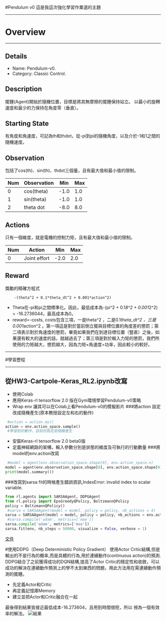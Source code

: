 #Pendulum v0這是我這次強化學習作業選的主題  __________________Overview=======_____________________Details---------------- Name: Pendulum-v0.- Category: Classic Control.Description-----------------擺錘(Agent)開始於隨機位置，目標是將其無摩擦的擺錘保持站立。以最小的旋轉速度和最少的力保持在角度零（垂直）。Starting State----------有角度和角速度，可記為th和thdot，從-pi到pi的隨機角度，以及介於-1和1之間的隨機速度。Observation-----------包括了cos(th)、sin(th)、thdot三個量，且有最大值和最小值的限制。Num | Observation | Min | Max---- | --- | --- | ---0 | cos(theta) | -1.0 | 1.01 | sin(theta) | -1.0 | 1.02 | theta dot | -8.0 | 8.0 Actions-----------只有一個維度，就是電機的控制力矩，且有最大值和最小值的限制。Num | Action | Min | Max---- | --- | --- | ---0 | Joint effort | -2.0 | 2.0Reward-------------  獎勵的精確方程式        -(theta^2 + 0.1*theta_dt^2 + 0.001*action^2)-  Theta在-pi和pi之間標準化。因此，最低成本為-(pi^2 + 0.1*8^2 + 0.001*2^2) = -16.2736044，最高成本為0。- reward=-costs, costs包含三項，一是theta^2 ，二是0.1*theta_dt^2 ，三是0.001*action^2 。第一項這是對於當前倒立擺與目標位置的角度差的懲罰；第二項表示對於角速度的懲罰，畢竟如果我們在到達目標位置（豎直）之後，如果還有較大的速度的話，就越過去了；第三項是對於輸入力矩的懲罰，我們所使用的力矩越大，懲罰越大，因為力矩×角速度=功率，因此較小的較好。     ______________________________________________#學習歷程___________________________________________從HW3-Cartpole-Keras_RL2.ipynb改寫------------------------------------------- 使用Colab- 應用Keras-rl tensorflow 2.0 版在Gym環境學習Pendulum-v0策略- Wrap env 讓其可以在Colab上看Pendulum-v0的模擬影片###將action 設定改成隨機產生(原本教授設定左和右的動作)```python #action = action_my()action = env.action_space.sample() #學習到的動作，目前的設定是隨機產生```- 安裝Keras-rl tensorflow 2.0 beta0版- 定義神經網路的架構，輸入參數分別是狀態的維度及可執行的行動數量###將model的env.action改寫```python #model = agent(env.observation_space.shape[0], env.action_space.n)model = agent(env.observation_space.shape[0], env.action_space.shape[0])print(model.summary())```###改寫到sarsa fit的時候產生錯誤資訊,IndexError: invalid index to scalar variable.```pythonfrom rl.agents import SARSAAgent, DDPGAgentfrom rl.policy import EpsGreedyQPolicy, BoltzmannQPolicypolicy = BoltzmannQPolicy() #sarsa = SARSAAgent(model = model, policy = policy, nb_actions = 4)sarsa = SARSAAgent(model = model, policy = policy, nb_actions = env.action_space.shape[0]) #sarsa.compile('adam', metrics=['mae'])sarsa.compile('adam', metrics=['mse'])sarsa.fit(env, nb_steps = 50000, visualize = False, verbose = 1)```[文件](https://colab.research.google.com/drive/1Yvt2qoiB-SaByz1T2ZOOF0Q-aWmEiHzD#scrollTo=HxBxTicpK9NZ)#使用DDPG（Deep Deterministic Policy Gradient）使用Actor Critic結構,但是輸出的不是行為的概率,而是具體的行為,用於連續動作(continuous action)的預測. DDPG結合了之前獲得成功的DQN結構,提高了Actor Critic的穩定性和收斂，可以成功的解決在連續動作預測上的學不太到東西的問題，用此方法用在需連續動作預測的擺錘。- 先定義Actor和Critic- 再定義記憶庫Memory- 建立並把Actor和Critic融合在一起最後得到結果皆接近最低成本-16.273604，且用到時間很短，所以視為一個有效率的解法。![結果](/Desktop/PP.jpg)